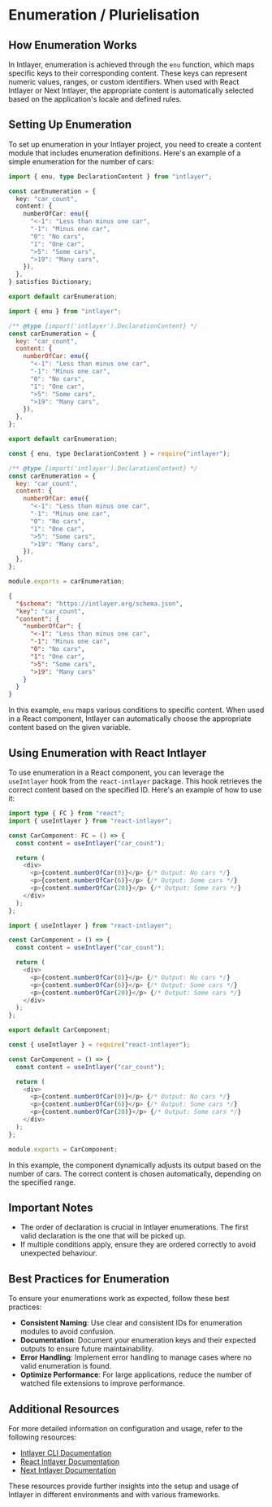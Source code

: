 # Enumeration / Plurielisation

## How Enumeration Works

In Intlayer, enumeration is achieved through the `enu` function, which maps specific keys to their corresponding content. These keys can represent numeric values, ranges, or custom identifiers. When used with React Intlayer or Next Intlayer, the appropriate content is automatically selected based on the application's locale and defined rules.

## Setting Up Enumeration

To set up enumeration in your Intlayer project, you need to create a content module that includes enumeration definitions. Here's an example of a simple enumeration for the number of cars:

```typescript fileName="**/*.content.ts" contentDeclarationFormat="typescript"
import { enu, type DeclarationContent } from "intlayer";

const carEnumeration = {
  key: "car_count",
  content: {
    numberOfCar: enu({
      "<-1": "Less than minus one car",
      "-1": "Minus one car",
      "0": "No cars",
      "1": "One car",
      ">5": "Some cars",
      ">19": "Many cars",
    }),
  },
} satisfies Dictionary;

export default carEnumeration;
```

```javascript fileName="**/*.content.mjs" contentDeclarationFormat="esm"
import { enu } from "intlayer";

/** @type {import('intlayer').DeclarationContent} */
const carEnumeration = {
  key: "car_count",
  content: {
    numberOfCar: enu({
      "<-1": "Less than minus one car",
      "-1": "Minus one car",
      "0": "No cars",
      "1": "One car",
      ">5": "Some cars",
      ">19": "Many cars",
    }),
  },
};

export default carEnumeration;
```

```javascript fileName="**/*.content.cjs" contentDeclarationFormat="commonjs"
const { enu, type DeclarationContent } = require("intlayer");

/** @type {import('intlayer').DeclarationContent} */
const carEnumeration = {
  key: "car_count",
  content: {
    numberOfCar: enu({
      "<-1": "Less than minus one car",
      "-1": "Minus one car",
      "0": "No cars",
      "1": "One car",
      ">5": "Some cars",
      ">19": "Many cars",
    }),
  },
};

module.exports = carEnumeration;
```

```json fileName="**/*.content.json" contentDeclarationFormat="json"
{
  "$schema": "https://intlayer.org/schema.json",
  "key": "car_count",
  "content": {
    "numberOfCar": {
      "<-1": "Less than minus one car",
      "-1": "Minus one car",
      "0": "No cars",
      "1": "One car",
      ">5": "Some cars",
      ">19": "Many cars"
    }
  }
}
```

In this example, `enu` maps various conditions to specific content. When used in a React component, Intlayer can automatically choose the appropriate content based on the given variable.

## Using Enumeration with React Intlayer

To use enumeration in a React component, you can leverage the `useIntlayer` hook from the `react-intlayer` package. This hook retrieves the correct content based on the specified ID. Here's an example of how to use it:

```typescript fileName="**/*.tsx" codeFormat="typescript"
import type { FC } from "react";
import { useIntlayer } from "react-intlayer";

const CarComponent: FC = () => {
  const content = useIntlayer("car_count");

  return (
    <div>
      <p>{content.numberOfCar(0)}</p> {/* Output: No cars */}
      <p>{content.numberOfCar(6)}</p> {/* Output: Some cars */}
      <p>{content.numberOfCar(20)}</p> {/* Output: Some cars */}
    </div>
  );
};
```

```javascript fileName="**/*.mjx" codeFormat="esm"
import { useIntlayer } from "react-intlayer";

const CarComponent = () => {
  const content = useIntlayer("car_count");

  return (
    <div>
      <p>{content.numberOfCar(0)}</p> {/* Output: No cars */}
      <p>{content.numberOfCar(6)}</p> {/* Output: Some cars */}
      <p>{content.numberOfCar(20)}</p> {/* Output: Some cars */}
    </div>
  );
};

export default CarComponent;
```

```javascript fileName="**/*.cjs" codeFormat="commonjs"
const { useIntlayer } = require("react-intlayer");

const CarComponent = () => {
  const content = useIntlayer("car_count");

  return (
    <div>
      <p>{content.numberOfCar(0)}</p> {/* Output: No cars */}
      <p>{content.numberOfCar(6)}</p> {/* Output: Some cars */}
      <p>{content.numberOfCar(20)}</p> {/* Output: Some cars */}
    </div>
  );
};

module.exports = CarComponent;
```

In this example, the component dynamically adjusts its output based on the number of cars. The correct content is chosen automatically, depending on the specified range.

## Important Notes

- The order of declaration is crucial in Intlayer enumerations. The first valid declaration is the one that will be picked up.
- If multiple conditions apply, ensure they are ordered correctly to avoid unexpected behaviour.

## Best Practices for Enumeration

To ensure your enumerations work as expected, follow these best practices:

- **Consistent Naming**: Use clear and consistent IDs for enumeration modules to avoid confusion.
- **Documentation**: Document your enumeration keys and their expected outputs to ensure future maintainability.
- **Error Handling**: Implement error handling to manage cases where no valid enumeration is found.
- **Optimize Performance**: For large applications, reduce the number of watched file extensions to improve performance.

## Additional Resources

For more detailed information on configuration and usage, refer to the following resources:

- [Intlayer CLI Documentation](https://github.com/aymericzip/intlayer/blob/main/docs/en-GB/intlayer_cli.md)
- [React Intlayer Documentation](https://github.com/aymericzip/intlayer/blob/main/docs/en-GB/intlayer_with_create_react_app.md)
- [Next Intlayer Documentation](https://github.com/aymericzip/intlayer/blob/main/docs/en-GB/intlayer_with_nextjs_15.md)

These resources provide further insights into the setup and usage of Intlayer in different environments and with various frameworks.
